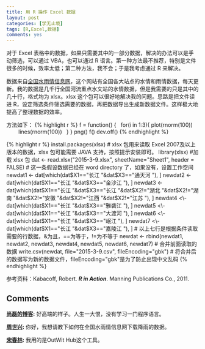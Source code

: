 ```yaml
---
title: 用 R 操作 Excel 数据
layout: post
categories: [学无止境]
tags: [R,Excel,数据]
comments: yes
---
```



对于 Excel 表格中的数据，如果只需要其中的一部分数据，解决的办法可以是手动筛选，可以通过 VBA，也可以通过 R 语言。第一种方法最不推荐，特别是文件很多的时候，效率太低；第二种方法，我不会；于是我考虑通过 R 来解决。 

数据来自[全国水雨情信息网](http://xxfb.hydroinfo.gov.cn/)，这个网站有全国各大站点的水情和雨情数据，每天更新。我的数据是几千行全国河流重点水文站的水情数据，但是我需要的只是其中的几十行，格式均为 xlsx。xlsx 这个包可以很好地解决我的问题。思路是把文件读进 R，设定筛选条件筛选需要的数据，再把数据导出生成新数据文件。这样极大地提高了整理数据的效率。 

方法如下：
{% highlight r %}
f = function() {
     for(i in 1:3){
        plot(rnorm(100))
        lines(rnorm(100))
     }
}
png()
f()
dev.off()
{% endhighlight %}

{% highlight r %} 
install.packages(xlsx) # xlsx 包用来读取 Excel 2007及以上版本的数据，xlsx 包可能需要 JAVA 支持，按照提示安装即可。 library(xlsx) #加载 xlsx 包 dat <\- read.xlsx("2015-3-9.xlsx", sheetName="Sheet1", header = FALSE) # 这一条假设数据已经在 word directory 了，如果没有，设置工作空间 newdat1 <\- dat[which(dat$X1=="长江 "&dat$X3=="通天河 "), ] newdat2 <\- dat[which(dat$X1=="长江 "&dat$X3=="金沙江 "), ] newdat3 <\- dat[which(dat$X1=="长江 "&dat$X3=="长江 "&dat$X2!="湖北 "&dat$X2!="湖南 "&dat$X2!="安徽 "&dat$X2!="江西 "&dat$X2!="江苏 "), ] newdat4 <\- dat[which(dat$X1=="长江 "&dat$X3=="雅砻江 "), ] newdat5 <\- dat[which(dat$X1=="长江 "&dat$X3=="大渡河 "), ] newdat6 <\- dat[which(dat$X1=="长江 "&dat$X3=="岷江 "), ] newdat7 <\- dat[which(dat$X1=="长江 "&dat$X3=="嘉陵江 "), ] # 以上七行是根据条件读取需要的行数据，&为且，==为等于，!=为不等于 newdat <\- rbind(newdat1, newdat2, newdat3, newdat4, newdat5, newdat6, newdat7) # 合并前面读取的数据 write.csv(newdat, file="2015-3-9.csv", fileEncoding="gbk") # 将合并后的数据写为新的数据文件，fileEncoding="gbk"是为了防止出现中文乱码 
{% endhighlight %}

参考资料：Kabacoff, Robert. **_R in Action_**. Manning Publications Co., 2011.

## Comments

**[尚磊的博客](#36417 "2015-04-15 22:34:39"):** 好高端的样子。人生一大恨，没有学习一门程序语言。

**[周世兴](#45897 "2015-12-24 20:31:01"):** 你好，我想请教下如何在全国水雨情信息网下载降雨的数据。

**[宋春林](#47478 "2016-01-01 16:06:23"):** 我用的是OutWit Hub这个工具。

